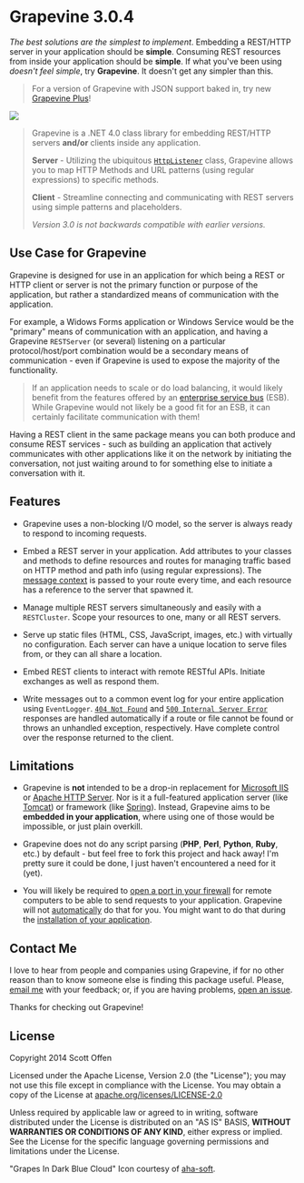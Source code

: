 Grapevine 3.0.4
===============

*The best solutions are the simplest to implement*. Embedding a REST/HTTP server in your application should be **simple**. Consuming REST resources from inside your application should be **simple**. If what you've been using *doesn't feel simple*, try **Grapevine**. It doesn't get any simpler than this.

>For a version of Grapevine with JSON support baked in, try new [Grapevine Plus](https://github.com/scottoffen/GrapevinePlus)!

![](https://raw.github.com/scottoffen/Grapevine/master/grapevine.png)

>Grapevine is a .NET 4.0 class library for embedding REST/HTTP servers **and/or** clients inside any application.
>
>**Server** - Utilizing the ubiquitous [`HttpListener`](http://msdn.microsoft.com/en-us/library/vstudio/system.net.httplistener(v=vs.100)) class, Grapevine allows you to map HTTP Methods and URL patterns (using regular expressions) to specific methods.
>
>**Client** - Streamline connecting and communicating with REST servers using simple patterns and placeholders.
>
>*Version 3.0 is not backwards compatible with earlier versions.*

## Use Case for Grapevine ##

Grapevine is designed for use in an application for which being a REST or HTTP client or server is not the primary function or purpose of the application, but rather a standardized means of communication with the application.

For example, a Widows Forms application or Windows Service would be the "primary" means of communication with an application, and having a Grapevine `RESTServer` (or several) listening on a particular protocol/host/port combination would be a secondary means of communication - even if Grapevine is used to expose the majority of the functionality.

>If an application needs to scale or do load balancing, it would likely benefit from the features offered by an [enterprise service bus](http://en.wikipedia.org/wiki/Enterprise_service_bus) (ESB). While Grapevine would not likely be a good fit for an ESB, it can certainly facilitate communication with them!

Having a REST client in the same package means you can both produce and consume REST services - such as building an application that actively communicates with other applications like it on the network by initiating the conversation, not just waiting around to for something else to initiate a conversation with it.

## Features ##

- Grapevine uses a non-blocking I/O model, so the server is always ready to respond to incoming requests.

- Embed a REST server in your application. Add attributes to your classes and methods to define resources and routes for managing traffic based on HTTP method and path info (using regular expressions). The [message context](http://msdn.microsoft.com/en-us/library/vstudio/system.net.httplistenercontext(v=vs.110).aspx) is passed to your route every time, and each resource has a reference to the server that spawned it.

- Manage multiple REST servers simultaneously and easily with a `RESTCluster`. Scope your resources to one, many or all REST servers.

- Serve up static files (HTML, CSS, JavaScript, images, etc.) with virtually no configuration. Each server can have a unique location to serve files from, or they can all share a location.

- Embed REST clients to interact with remote RESTful APIs. Initiate exchanges as well as respond them.

- Write messages out to a common event log for your entire application using `EventLogger`. [`404 Not Found`](http://en.wikipedia.org/wiki/HTTP_404) and [`500 Internal Server Error`](http://en.wikipedia.org/wiki/List_of_HTTP_status_codes#5xx_Server_Error) responses are handled automatically if a route or file cannot be found or throws an unhandled exception, respectively. Have complete control over the response returned to the client.

## Limitations ##

- Grapevine is **not** intended to be a drop-in replacement for [Microsoft IIS](http://www.iis.net/) or [Apache HTTP Server](http://httpd.apache.org/). Nor is it a full-featured application server (like [Tomcat](http://en.wikipedia.org/wiki/Apache_Tomcat)) or framework (like [Spring](http://en.wikipedia.org/wiki/Spring_Framework)). Instead, Grapevine aims to be **embedded in your application**, where using one of those would be impossible, or just plain overkill.

- Grapevine does not do any script parsing (**PHP**, **Perl**, **Python**, **Ruby**, etc.) by default - but feel free to fork this project and hack away! I'm pretty sure it could be done, I just haven't encountered a need for it (yet).

- You will likely be required to [open a port in your firewall](http://www.lmgtfy.com/?q=how+to+open+a+port+on+windows) for remote computers to be able to send requests to your application. Grapevine will not [automatically](http://msdn.microsoft.com/en-us/library/aa366418%28VS.85%29.aspx) do that for you.  You might want to do that during the [installation of your application](http://www.codeproject.com/Articles/14906/Open-Windows-Firewall-During-Installation).

## Contact Me ##
I love to hear from people and companies using Grapevine, if for no other reason than to know someone else is finding this package useful. Please, [email me](mailto:github@scottoffen.com) with your feedback; or, if you are having problems, [open an issue](https://github.com/scottoffen/Grapevine/issues).

Thanks for checking out Grapevine! 

## License ##
Copyright 2014 Scott Offen

Licensed under the Apache License, Version 2.0 (the "License"); you may not use this file except in compliance with the License. You may obtain a copy of the License at [apache.org/licenses/LICENSE-2.0](http://www.apache.org/licenses/LICENSE-2.0)

Unless required by applicable law or agreed to in writing, software distributed under the License is distributed on an "AS IS" BASIS, **WITHOUT WARRANTIES OR CONDITIONS OF ANY KIND**, either express or implied. See the License for the specific language governing permissions and limitations under the License.

"Grapes In Dark Blue Cloud" Icon courtesy of [aha-soft](http://www.aha-soft.com/free-icons/free-dark-blue-cloud-icons/).
